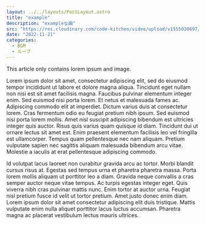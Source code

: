 ```yaml
---
layout: ../../layouts/PostLayout.astro
title: "example"
description: "exampleな曲"
src: "https://res.cloudinary.com/code-kitchen/video/upload/v1555038697/posts/zk5sldkxuebny7mwlhh3.mp3"
date: "2022-11-21"
categories:
  - BGM
  - ループ
---
```


This article only contains lorem ipsum and image.

Lorem ipsum dolor sit amet, consectetur adipiscing elit, sed do eiusmod tempor incididunt ut labore et dolore magna aliqua. Tincidunt eget nullam non nisi est sit amet facilisis magna. Faucibus pulvinar elementum integer enim. Sed euismod nisi porta lorem. Et netus et malesuada fames ac. Adipiscing commodo elit at imperdiet. Dictum varius duis at consectetur lorem. Cras fermentum odio eu feugiat pretium nibh ipsum. Sed euismod nisi porta lorem mollis. Amet nisl suscipit adipiscing bibendum est ultricies integer quis auctor. Risus quis varius quam quisque id diam. Tincidunt dui ut ornare lectus sit amet est. Enim praesent elementum facilisis leo vel fringilla est ullamcorper. Tempus quam pellentesque nec nam aliquam. Pretium vulputate sapien nec sagittis aliquam malesuada bibendum arcu vitae. Molestie a iaculis at erat pellentesque adipiscing commodo.

Id volutpat lacus laoreet non curabitur gravida arcu ac tortor. Morbi blandit cursus risus at. Egestas sed tempus urna et pharetra pharetra massa. Porta lorem mollis aliquam ut porttitor leo a diam. Gravida neque convallis a cras semper auctor neque vitae tempus. Ac turpis egestas integer eget. Quis viverra nibh cras pulvinar mattis nunc. Enim tortor at auctor urna. Feugiat nisl pretium fusce id velit ut tortor pretium. Amet justo donec enim diam. Lorem ipsum dolor sit amet consectetur adipiscing elit duis tristique. Mattis vulputate enim nulla aliquet porttitor lacus luctus accumsan. Pharetra magna ac placerat vestibulum lectus mauris ultrices.
